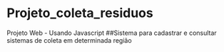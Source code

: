 # Projeto_coleta_residuos
 Projeto Web - Usando Javascript
##Sistema para cadastrar e consultar sistemas de coleta em determinada região
 
